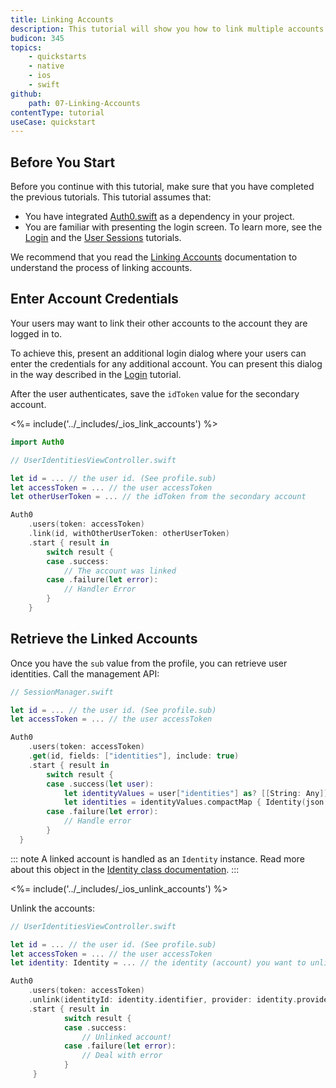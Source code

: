```yaml
---
title: Linking Accounts
description: This tutorial will show you how to link multiple accounts within the same user.
budicon: 345
topics:
    - quickstarts
    - native
    - ios
    - swift
github:
    path: 07-Linking-Accounts
contentType: tutorial
useCase: quickstart
---
```


## Before You Start

Before you continue with this tutorial, make sure that you have completed the previous tutorials. This tutorial assumes that:
* You have integrated [Auth0.swift](https://github.com/auth0/Auth0.swift/) as a dependency in your project.
* You are familiar with presenting the login screen. To learn more, see the [Login](/quickstart/native/ios-swift/00-login) and the [User Sessions](/quickstart/native/ios-swift/03-user-sessions) tutorials.

We recommend that you read the [Linking Accounts](/link-accounts) documentation to understand the process of linking accounts.

## Enter Account Credentials

Your users may want to link their other accounts to the account they are logged in to.

To achieve this, present an additional login dialog where your users can enter the credentials for any additional account. You can present this dialog in the way described in the [Login](/quickstart/native/ios-swift/00-login#enter-account-credentials) tutorial.

After the user authenticates, save the `idToken` value for the secondary account.

<%= include('../_includes/_ios_link_accounts') %>

```swift
import Auth0
```

```swift
// UserIdentitiesViewController.swift

let id = ... // the user id. (See profile.sub)
let accessToken = ... // the user accessToken
let otherUserToken = ... // the idToken from the secondary account

Auth0
    .users(token: accessToken)
    .link(id, withOtherUserToken: otherUserToken)
    .start { result in
        switch result {
        case .success:
            // The account was linked
        case .failure(let error):
            // Handler Error
        }
    }
```

## Retrieve the Linked Accounts

Once you have the `sub` value from the profile, you can retrieve user identities. Call the management API:

```swift
// SessionManager.swift

let id = ... // the user id. (See profile.sub)
let accessToken = ... // the user accessToken

Auth0
    .users(token: accessToken)
    .get(id, fields: ["identities"], include: true)
    .start { result in
        switch result {
        case .success(let user):
            let identityValues = user["identities"] as? [[String: Any]] ?? []
            let identities = identityValues.compactMap { Identity(json: $0) }
        case .failure(let error):
            // Handle error
        }
  }
```

::: note
A linked account is handled as an `Identity` instance. Read more about this object in the [Identity class documentation](https://github.com/auth0/Auth0.swift/blob/master/Auth0/Identity.swift).
:::

<%= include('../_includes/_ios_unlink_accounts') %>

Unlink the accounts:

```swift
// UserIdentitiesViewController.swift

let id = ... // the user id. (See profile.sub)
let accessToken = ... // the user accessToken
let identity: Identity = ... // the identity (account) you want to unlink from the user

Auth0
    .users(token: accessToken)
    .unlink(identityId: identity.identifier, provider: identity.provider, fromUserId: id)
    .start { result in
            switch result {
            case .success:
                // Unlinked account!
            case .failure(let error):
                // Deal with error
            }
     }
```
